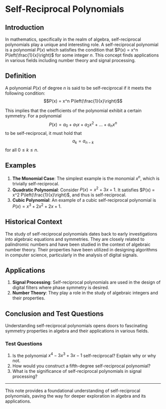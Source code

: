 # Self-Reciprocal Polynomials

## Introduction
In mathematics, specifically in the realm of algebra, self-reciprocal polynomials play a unique and interesting role. A self-reciprocal polynomial is a polynomial $P(x)$ which satisfies the condition that $P(x) = x^n P\left(\frac{1}{x}\right)$ for some integer $n$. This concept finds applications in various fields including number theory and signal processing.

## Definition
A polynomial $P(x)$ of degree $n$ is said to be self-reciprocal if it meets the following condition:
$$P(x) = x^n P\left(\frac{1}{x}\right)$$

This implies that the coefficients of the polynomial exhibit a certain symmetry. For a polynomial 
$$P(x) = a_0 + a_1 x + a_2 x^2 + \ldots + a_n x^n$$
to be self-reciprocal, it must hold that 
$$a_k = a_{n-k}$$
for all $0 \leq k \leq n$.

## Examples

1. **The Monomial Case**: The simplest example is the monomial $x^n$, which is trivially self-reciprocal.
2. **Quadratic Polynomial**: Consider $P(x) = x^2 + 3x + 1$. It satisfies $P(x) = x^2 P\left(\frac{1}{x}\right)$, and thus is self-reciprocal.
3. **Cubic Polynomial**: An example of a cubic self-reciprocal polynomial is $P(x) = x^3 + 2x^2 + 2x + 1$.

## Historical Context
The study of self-reciprocal polynomials dates back to early investigations into algebraic equations and symmetries. They are closely related to palindromic numbers and have been studied in the context of algebraic number theory. Their properties have been utilized in designing algorithms in computer science, particularly in the analysis of digital signals.

## Applications
1. **Signal Processing**: Self-reciprocal polynomials are used in the design of digital filters where phase symmetry is desired.
2. **Number Theory**: They play a role in the study of algebraic integers and their properties.

## Conclusion and Test Questions
Understanding self-reciprocal polynomials opens doors to fascinating symmetry properties in algebra and their applications in various fields.

### Test Questions
1. Is the polynomial $x^4 - 3x^3 + 3x - 1$ self-reciprocal? Explain why or why not.
2. How would you construct a fifth-degree self-reciprocal polynomial?
3. What is the significance of self-reciprocal polynomials in signal processing?

---

This note provides a foundational understanding of self-reciprocal polynomials, paving the way for deeper exploration in algebra and its applications.